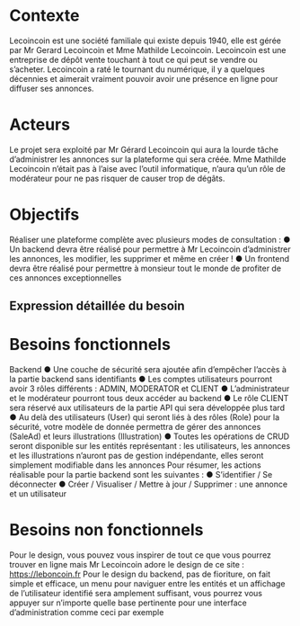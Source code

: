 # Contexte
Lecoincoin est une société familiale qui existe depuis 1940, elle est gérée par Mr Gerard Lecoincoin et Mme Mathilde Lecoincoin.
Lecoincoin est une entreprise de dépôt vente touchant à tout ce qui peut se vendre ou s’acheter.
Lecoincoin a raté le tournant du numérique, il y a quelques décennies et aimerait vraiment pouvoir avoir une présence en ligne pour diffuser ses annonces.

# Acteurs
Le projet sera exploité par Mr Gérard Lecoincoin qui aura la lourde tâche d’administrer les annonces sur la plateforme qui sera créée.
Mme Mathilde Lecoincoin n’était pas à l’aise avec l’outil informatique, n’aura qu’un rôle de modérateur pour ne pas risquer de causer trop de dégâts.

# Objectifs
Réaliser une plateforme complète avec plusieurs modes de consultation :
● Un backend devra être réalisé pour permettre à Mr Lecoincoin d’administrer les annonces, les modifier, les supprimer et même en créer !
● Un frontend devra être réalisé pour permettre à monsieur tout le monde de profiter de ces annonces exceptionnelles

## Expression détaillée du besoin

# Besoins fonctionnels

Backend
● Une couche de sécurité sera ajoutée afin d’empêcher l’accès à la partie backend sans identifiants
● Les comptes utilisateurs pourront avoir 3 rôles différents : ADMIN, MODERATOR et CLIENT
● L’administrateur et le modérateur pourront tous deux accéder au backend
● Le rôle CLIENT sera réservé aux utilisateurs de la partie API qui sera développée plus tard
● Au delà des utilisateurs (User) qui seront liés à des rôles (Role) pour la sécurité, votre modèle de donnée permettra de gérer des annonces (SaleAd) et leurs illustrations (Illustration)
● Toutes les opérations de CRUD seront disponible sur les entités représentant : les utilisateurs, les annonces et les illustrations n’auront pas de gestion indépendante, elles seront simplement modifiable dans les annonces
Pour résumer, les actions réalisable pour la partie backend sont les suivantes :
● S’identifier / Se déconnecter
● Créer / Visualiser / Mettre à jour / Supprimer : une annonce et un utilisateur

# Besoins non fonctionnels
Pour le design, vous pouvez vous inspirer de tout ce que vous pourrez trouver en ligne mais Mr Lecoincoin adore le design de ce site : https://leboncoin.fr
Pour le design du backend, pas de fioriture, on fait simple et efficace, un menu pour naviguer entre les entités et un affichage de l’utilisateur identifié sera amplement suffisant, vous pourrez vous appuyer sur n’importe quelle base pertinente pour une interface d’administration comme ceci par exemple
